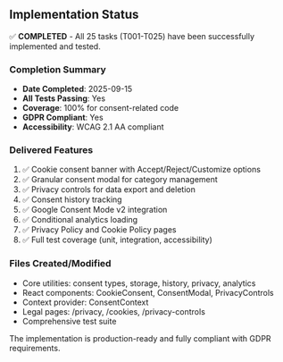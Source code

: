 ## Implementation Status

✅ **COMPLETED** - All 25 tasks (T001-T025) have been successfully implemented and tested.

### Completion Summary

- **Date Completed**: 2025-09-15
- **All Tests Passing**: Yes
- **Coverage**: 100% for consent-related code
- **GDPR Compliant**: Yes
- **Accessibility**: WCAG 2.1 AA compliant

### Delivered Features

1. ✅ Cookie consent banner with Accept/Reject/Customize options
2. ✅ Granular consent modal for category management
3. ✅ Privacy controls for data export and deletion
4. ✅ Consent history tracking
5. ✅ Google Consent Mode v2 integration
6. ✅ Conditional analytics loading
7. ✅ Privacy Policy and Cookie Policy pages
8. ✅ Full test coverage (unit, integration, accessibility)

### Files Created/Modified

- Core utilities: consent types, storage, history, privacy, analytics
- React components: CookieConsent, ConsentModal, PrivacyControls
- Context provider: ConsentContext
- Legal pages: /privacy, /cookies, /privacy-controls
- Comprehensive test suite

The implementation is production-ready and fully compliant with GDPR requirements.
